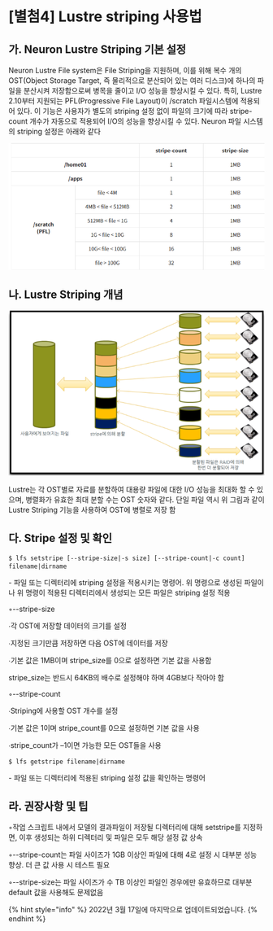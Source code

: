 # \[별첨4] Lustre striping 사용법

## 가. Neuron Lustre Striping 기본 설정

Neuron Lustre File system은 File Striping을 지원하며, 이를 위해 복수 개의 OST(Object Storage Target, 즉 물리적으로 분산되어 있는 여러 디스크)에 하나의 파일을 분산시켜 저장함으로써 병목을 줄이고 I/O 성능을 향상시킬 수 있다. 특히, Lustre 2.10부터 지원되는 PFL(Progressive File Layout)이 /scratch 파일시스템에 적용되어 있다. 이 기능은 사용자가 별도의 striping 설정 없이 파일의 크기에 따라 stripe-count 개수가 자동으로 적용되어 I/O의 성능을 향상시킬 수 있다. Neuron 파일 시스템의 striping 설정은 아래와 같다

![](../../../.gitbook/assets/neuron-a04-01-table01.png)

## 나. Lustre Striping 개념

![](../../../.gitbook/assets/ByuiN89DGA7hjDU.png)

Lustre는 각 OST별로 자료를 분할하여 대용량 파일에 대한 I/O 성능을 최대화 할 수 있으며, 병렬화가 유효한 최대 분할 수는 OST 숫자와 같다. 단일 파일 역시 위 그림과 같이 Lustre Striping 기능을 사용하여 OST에 병렬로 저장 함

## 다. Stripe 설정 및 확인

```
$ lfs setstripe [--stripe-size|-s size] [--stripe-count|-c count] filename|dirname
```

\- 파일 또는 디렉터리에 striping 설정을 적용시키는 명령어. 위 명령으로 생성된 파일이나 위 명령이 적용된 디렉터리에서 생성되는 모든 파일은 striping 설정 적용

◦--stripe-size

∙각 OST에 저장할 데이터의 크기를 설정

∙지정된 크기만큼 저장하면 다음 OST에 데이터를 저장

∙기본 값은 1MB이며 stripe\_size를 0으로 설정하면 기본 값을 사용함

stripe\_size는 반드시 64KB의 배수로 설정해야 하며 4GB보다 작아야 함

◦--stripe-count

∙Striping에 사용할 OST 개수를 설정

∙기본 값은 1이며 stripe\_count를 0으로 설정하면 기본 값을 사용

∙stripe\_count가 –1이면 가능한 모든 OST들을 사용

```
$ lfs getstripe filename|dirname
```

\- 파일 또는 디렉터리에 적용된 striping 설정 값을 확인하는 명령어

## 라. 권장사항 및 팁

◦작업 스크립트 내에서 모델의 결과파일이 저장될 디렉터리에 대해 setstripe를 지정하면, 이후 생성되는 하위 디렉터리 및 파일은 모두 해당 설정 값 상속

◦--stripe-count는 파일 사이즈가 1GB 이상인 파일에 대해 4로 설정 시 대부분 성능 향상. 더 큰 값 사용 시 테스트 필요

◦--stripe-size는 파일 사이즈가 수 TB 이상인 파일인 경우에만 유효하므로 대부분 default 값을 사용해도 문제없음



{% hint style="info" %}
2022년 3월 17일에 마지막으로 업데이트되었습니다.
{% endhint %}

